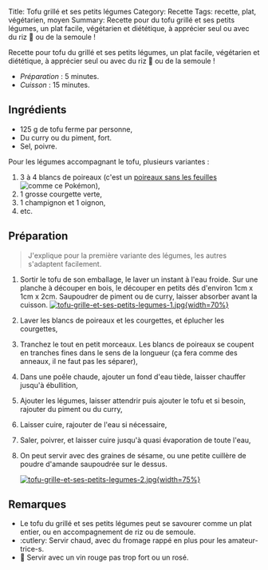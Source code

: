 Title: Tofu grillé et ses petits légumes
Category: Recette
Tags: recette, plat, végétarien, moyen
Summary: Recette pour du tofu grillé et ses petits légumes, un plat facile, végétarien et diététique, à apprécier seul ou avec du riz :rice: ou de la semoule !

Recette pour tofu du grillé et ses petits légumes, un plat facile, végétarien et diététique, à apprécier seul ou avec du riz :rice: ou de la semoule !

- *Préparation* : 5 minutes.
- *Cuisson* : 15 minutes.

## Ingrédients
- 125 g de tofu ferme par personne,
- Du curry ou du piment, fort.
- Sel, poivre.

Pour les légumes accompagnant le tofu, plusieurs variantes :

1. 3 à 4 blancs de poireaux (c'est un [poireaux sans les feuilles](https://veekun.com/dex/pokemon/farfetch%27d) <img style="display: inline; margin: 0;" title="comme ce Pokémon" src="https://cdn.bulbagarden.net/upload/a/aa/Spr_5b_083.png">),
2. 1 grosse courgette verte,
3. 1 champignon et 1 oignon,
4. etc.

## Préparation
> J'explique pour la première variante des légumes, les autres s'adaptent facilement.

1. Sortir le tofu de son emballage, le laver un instant à l'eau froide. Sur une planche à découper en bois, le découper en petits dés d'environ 1cm x 1cm x 2cm. Saupoudrer de piment ou de curry, laisser absorber avant la cuisson.
   [![tofu-grille-et-ses-petits-legumes-1.jpg]({filename}images/tofu-grille-et-ses-petits-legumes-1.jpg){width=70%}]({filename}images/tofu-grille-et-ses-petits-legumes-1.jpg)

2. Laver les blancs de poireaux et les courgettes, et éplucher les courgettes,
3. Tranchez le tout en petit morceaux. Les blancs de poireaux se coupent en tranches fines dans le sens de la longueur (ça fera comme des anneaux, il ne faut pas les séparer),
4. Dans une poêle chaude, ajouter un fond d'eau tiède, laisser chauffer jusqu'à ébullition,
5. Ajouter les légumes, laisser attendrir puis ajouter le tofu et si besoin, rajouter du piment ou du curry,
6. Laisser cuire, rajouter de l'eau si nécessaire,
7. Saler, poivrer, et laisser cuire jusqu'à quasi évaporation de toute l'eau,
8. On peut servir avec des graines de sésame, ou une petite cuillère de poudre d'amande saupoudrée sur le dessus.

   [![tofu-grille-et-ses-petits-legumes-2.jpg]({filename}images/tofu-grille-et-ses-petits-legumes-2.jpg){width=75%}]({filename}images/tofu-grille-et-ses-petits-legumes-2.jpg)


## Remarques
- Le tofu du grillé et ses petits légumes peut se savourer comme un plat entier, ou en accompagnement de riz ou de semoule.
- :cutlery: Servir chaud, avec du fromage rappé en plus pour les amateur-trice-s.
- :wine_glass: Servir avec un vin rouge pas trop fort ou un rosé.